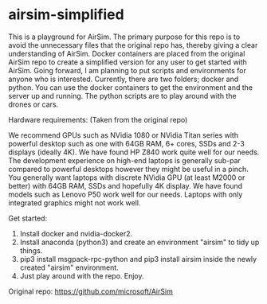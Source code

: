# airsim-simplified

This is a playground for AirSim. The primary purpose for this repo is to avoid the unnecessary files that the original repo has, thereby giving a clear understanding of AirSim. Docker containers are placed from the original AirSim repo to create a simplified version for any user to get started with AirSim. Going forward, I am planning to put scripts and environments for anyone who is interested. Currently, there are two folders; docker and python. You can use the docker containers to get the environment and the server up and running. The python scripts are to play around with the drones or cars.

Hardware requirements: (Taken from the original repo)

We recommend GPUs such as NVidia 1080 or NVidia Titan series with powerful desktop such as one with 64GB RAM, 6+ cores, SSDs and 2-3 displays (ideally 4K). We have found HP Z840 work quite well for our needs. The development experience on high-end laptops is generally sub-par compared to powerful desktops however they might be useful in a pinch. You generally want laptops with discrete NVidia GPU (at least M2000 or better) with 64GB RAM, SSDs and hopefully 4K display. We have found models such as Lenovo P50 work well for our needs. Laptops with only integrated graphics might not work well.

Get started:
1. Install docker and nvidia-docker2.
2. Install anaconda (python3) and create an environment "airsim" to tidy up things.
3. pip3 install msgpack-rpc-python and pip3 install airsim inside the newly created "airsim" environment.
4. Just play around with the repo. Enjoy.

Original repo: https://github.com/microsoft/AirSim

